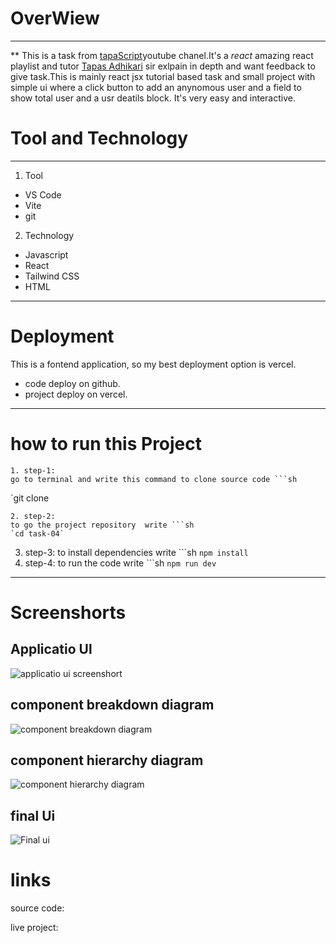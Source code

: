 # OverWiew
---

** This is a task from [tapaScript](https://youtu.be/fPBW7Pn6O38?si=NU0Ac9njxhBSBf7q)youtube chanel.It's a *react* amazing react playlist and tutor [Tapas Adhikari](https://x.com/tapasadhikary) sir exlpain in depth and want feedback to give task.This is mainly react jsx tutorial based task and small project with simple ui where a click button to add an anynomous user and a field to show total user and a usr deatils block. It's very easy and interactive.

# Tool and Technology

---

1. Tool
  - VS Code
  - Vite
  - git
2. Technology
  - Javascript
  - React
  - Tailwind CSS
  - HTML

---

# Deployment
This is a fontend application, so my best deployment option is vercel.

- code deploy on github.
- project deploy on vercel.

---

# how to run this Project
    1. step-1:
    go to terminal and write this command to clone source code ```sh
   `git clone 

    2. step-2:
    to go the project repository  write ```sh
    `cd task-04`
   3. step-3:
    to install dependencies write  ```sh
   `npm install`
   4. step-4:
   to run the code write ```sh
   `npm run dev`

---

# Screenshorts

**Applicatio Ul**
---

![applicatio ui screenshort](/userApp.png)

**component breakdown diagram**
---

![component breakdown diagram](/CBD.svg)


**component hierarchy diagram**
---

![component hierarchy diagram](/CHD.svg)


**final Ui**
---

![Final ui](/final-ui.png)


# links

source code:

live project:

